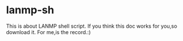 lanmp-sh
========
This is about LANMP shell script.
If you think this doc works for you,so download it.
For me,is the record.:)
